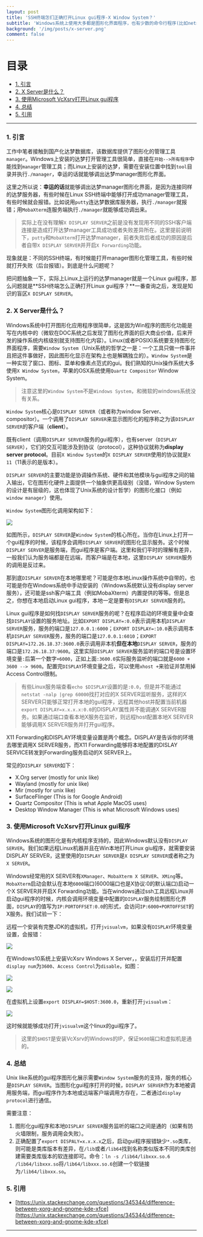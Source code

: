 ```yaml
---
layout: post
title: 'SSH终端怎们正确打开Linux gui程序-X Window System？'
subtitle: 'Windows系统上使用大多都是图形化界面程序，也有少数的命令行程序(比如netstat)，而Linux大多使用的是命令行程序，但是也有gui程序(比如jvisualvm)。但是有时候在Linux打开gui程序会报错，有时候又没有问题。这里面涉及到Linux gui程序显示用到的X Window System服务，本文一探究竟什么是X Window System，如何能正确在ssh终端中打开Linux gui程序。'
background: '/img/posts/x-server.png'
comment: false
---
```


# 目录

- [1. 引言](#1)
- [2. X Server是什么？](#2)
- [3. 使用Microsoft VcXsrv打开Linux gui程序](#3)
- [4. 总结](#4)
- [5. 引用](#5)

---

<h3 id="1">1. 引言</h3>

工作中笔者接触到国产化达梦数据库，该数据库提供了图形化的管理工具`manager`。Windows上安装的达梦打开管理工具很简单，直接在`开始-->所有程序`中能找到`manager`管理工具；而Linux上安装的达梦，需要在安装位置中找到`tool`目录并执行`./manager`，幸运的话就能够调出达梦manager图形化界面。

这里之所以说：**幸运的话**就能够调出达梦manager图形化界面，是因为连接同样的达梦服务器，有些时候在Linux SSH终端中能够打开成功manager管理工具，有些时候就会报错。比如说用`putty`连达梦数据库服务器，执行`./manager`就报错；用`MobaXterm`连服务端执行`./manager`就能够成功调出来。

> 实际上在没有理解`X DISPLAY SERVER`之前是没有发现用不同的SSH客户端连接是造成打开达梦manager工具成功或者失败差异所在。这里提前说明下，`putty`和`MobaXterm`打开达梦manager，前者失败后者成功的原因是后者自带`X DISPLAY SERVER`并开启`X Forwarding`功能。

现象就是：不同的SSH终端，有时候能打开manager图形化管理工具，有些时候就打开失败（后台报错）。到底是什么问题呢？

把问题抽象一下，实际上Linux上运行的达梦manager就是一个Linux gui程序，那么问题就是**SSH终端怎么正确打开Linux gui程序？**一番查询之后，发现是知识的盲区`X DISPLAY SERVER`。

<h3 id="2">2. X Server是什么？</h3>

Windows系统中打开图形化应用程序很简单，这是因为Win程序的图形化功能是写在内核中的（微软在DOC系统之后发现了图形化界面的巨大商业价值，后来开发的操作系统内核级别就支持图形化内容）。Linux(或者POSIX)系统要支持图形化界面程序，需要`Window System`（Unix系统的哲学之一是：一个工具只做一件事并且把这件事做好，因此图形化显示在架构上也是解耦独立的）。`Window System`是一种实现了窗口、图标、菜单和像素点范式的gui。我们熟知的Unix操作系统大多使用`X Window System`，苹果的OSX系统使用`Quartz Compositor` Window System。

> 注意这里的`Window System`不是`Windows System`，和微软的windows系统没有关系。

`Window System`核心是`DISPLAY SERVER`（或者称为window Server、compositor）。一个调用了`DISPLAY SERVER`来显示图形化的程序称之为该`DISPLAY SERVER`的客户端（**client**）。

既有client（调用`DISPLAY SERVER`服务的gui程序），也有server（`DISPLAY SERVER`），它们的交互可能涉及到协议（protocol），这种协议就称为**display server protocol**。目前`X Window System`的`X DISPLAY SERVER`使用的协议就是`X 11`（11表示的是版本）。

`DISPLAY SERVER`的主要功能是协调操作系统、硬件和其他模块与gui程序之间的输入输出，它在图形化硬件上面提供一个抽象供更高级别（没错，Window System的设计是有层级的，这也体现了Unix系统的设计哲学）的图形化接口（例如`window manager`）使用。

`Window System`图形化调用架构如下：

![](/img/posts/x-server-hierarchical-design.png)

如图所示，`DISPLAY SERVER`是`Window System`的核心所在。当你在Linux上打开一个gui程序的时候，该程序会调用`DISPLAY SERVER`的图形化显示服务。这个时候`DISPLAY SERVER`是服务端，而gui程序是客户端。这里和我们平时的理解有差异，一般我们认为服务端都是在远端，而客户端是在本地，这里`DISPLAY SERVER`服务的调用是反过来。

那到底`DISPLAY SERVER`在本地哪里呢？可能是你本地Linux操作系统中自带的，也可能是你在Windows系统中手动安装的（Windows系统默认没有display server服务），还可能是ssh客户端工具（例如MobaXterm）内置提供的等等。但是总之，你想在本地启动Linux gui程序，本地一定是要有`DISPLAY SERVER`服务的。

Linux gui程序是如何找`DISPLAY SERVER`服务的呢？在程序启动的环境变量中会查找`DISPLAY`设置的服务地址。比如`EXPORT DISPLAY=:0.0`表示调用本机`DISPLAY SERVER`服务，服务的端口是`127.0.0.1:6000`；`EXPORT DISPLAY=:10.0`表示调用本机`DISPLAY SERVER`服务，服务的端口是`127.0.0.1:6010`；`EXPORT DISPLAY=172.26.18.37:3600.0`表示调用非本机**但在本地**`DISPLAY SERVER`，服务的端口是`172.26.18.37:9600`。这里实际`DISPLAY SERVER`服务监听的端口号是设置环境变量`:`后第一个数字`+6000`，正如上面`:3600.0`实际服务监听的端口就是`6000 + 3600 --> 9600`。配置完`DISPLAY`环境变量之后，可以使用`xhost +`来验证并禁用掉Access Control限制。

> 有些Linux服务端查看`echo $DISPLAY`设置的是`:0.0`，但是并不能通过`netstat -nalp |grep 60000`找打对应的X SERVER监听服务，这样的X SERVER只能够正常打开本地的gui程序，远程其他host并配置当前机器`export DISPLAY=x.x.x.x:0.0`的DISPLAY属性并不能调通X SERVER服务。如果通过端口查看本地X服务在监听，则远程host配置本地X SERVER能够调用X SERVER服务并打开gui程序。

X11 Forwarding和DISPLAY环境变量设置是两个概念。DISPLAY是告诉你的环境去哪里调用X SERVER服务，而X11 Forwarding能够将本地配置的DISLAY SERVICE转发到Forwarding服务启动的X SERVER上。

常见的`DISPLAY SERVER`如下：

- X.Org server (mostly for unix like)
- Wayland (mostly for unix like)
- Mir (mostly for unix like)
- SurfaceFlinger (This is for Google Android)
- Quartz Compositor (This is what Apple MacOS uses)
- Desktop Window Manager (This is what Microsoft Windows uses)

<h3 id="3">3. 使用Microsoft VcXsrv打开Linux gui程序</h3>

Windows系统的图形化是有内核程序支持的，因此Windows默认没有`DISPLAY SERVER`。我们如果远程Linux机器并且在Win本地打开Linux giu程序，就需要安装DISPLAY SERVER，这里使用的`DISPLAY SERVER`是`X DISPLAY SERVER`或者称之为`X SERVER`。

Windows经常用的X SERVER有`XManager`、`MobaXterm X SERVER`、`XMing`等。`MobaXterm`启动会默认在本地`6000`端口(6000端口也是X协议:0的默认端口)启动一个X SERVER并开启X Forwarding功能。当在windows通过ssh工具远程Linux并启动gui程序的时候，内核会调用环境变量中配置的`DISPLAY`服务绘制图形化界面，`DISPLAY`的值写为`IP:PORTOFFSET:0.0`的形式，会访问`IP:6000+PORTOFFSET`的X服务。我们试验一下：

远程一个安装有完整JDK的虚拟机，打开`jvisualvm`，如果没有`DISPLAY`环境变量设置，会报错：

![](/img/posts/x-server-display-env-not-set-error.png)

在Windows10系统上安装VcXsrv Windows X Server，，安装后打开并配置`display num`为`3600`、`Access Control`为`disable`，如图：

![](/img/posts/microsoft-x-server-set-port-3600.png)

![](/img/posts/microsoft-x-server-set-accesscontrol-disable.png)

在虚拟机上设置`export DISPLAY=$HOST:3600.0`，重新打开`jvisualvm`：

![](/img/posts/x-server-display-env-set.png)

这时候就能够成功打开`jvisualvm`这个linux的gui程序了。

> 这里的`$HOST`是安装VcXsrv的Windows的IP，保证`9600`端口和虚拟机是通的。

<h3 id="4">4. 总结</h3>

Unix like系统的gui程序图形化展示需要`Window System`服务的支持，服务的核心是`DISPLAY SERVER`。当图形化gui程序打开的时候，`DISPLAY SERVER`作为本地被调用服务端，而gui程序作为本地或远端客户端调用方存在，二者通过`display protocol`进行通信。

需要注意：

1. 图形化gui程序和本地`DISPLAY SERVER`服务监听的端口之间是通的（如果有防火墙限制，服务调用会失败）。
2. 正确配置了`export DISPALY=x.x.x.x`之后，启动gui程序报错缺少`*.so`类库，则可能是类库版本有差异，在`/lib`或者`/lib64`找到名称类似版本不同的类库创建需要类库版本的软连接即可。命令：`ln -s /lib64/libxxx.so.6 /lib64/libxxx.so`将`/lib64/libxxx.so.6`创建一个软链接为`/lib64/libxxx.so`。

<h3 id="5">5. 引用</h3>

- [https://unix.stackexchange.com/questions/345344/difference-between-xorg-and-gnome-kde-xfce](https://unix.stackexchange.com/questions/345344/difference-between-xorg-and-gnome-kde-xfce)

---
